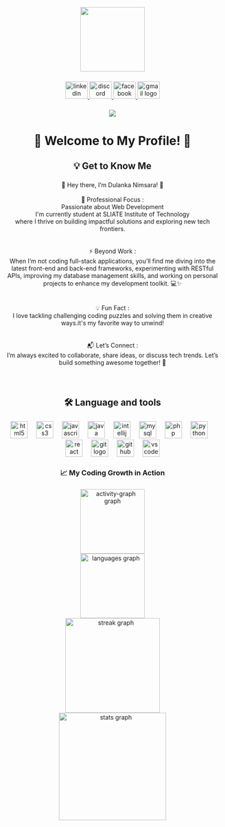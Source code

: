 <div align="center">
  <img height="150" src="https://media.licdn.com/dms/image/v2/D5616AQEOc4yDJX41xQ/profile-displaybackgroundimage-shrink_350_1400/profile-displaybackgroundimage-shrink_350_1400/0/1726974100134?e=1744243200&v=beta&t=PkSMdKI0PfDCo3bMUsoHx7u6h-X3BMSNgw6bgVlVDMc"  />
</div>

###

<div align="center">
  <a href="https://linkedin.com/in/dulanka-gunathilaka-93a184323" target="_blank">
    <img src="https://raw.githubusercontent.com/maurodesouza/profile-readme-generator/master/src/assets/icons/social/linkedin/default.svg" width="52" height="40" alt="linkedin logo"  />
  </a>
  <a href="https://discord.com/users/earlybird__24" target="_blank">
    <img src="https://raw.githubusercontent.com/maurodesouza/profile-readme-generator/master/src/assets/icons/social/discord/default.svg" width="52" height="40" alt="discord logo"  />
  </a>
  <a href="https://web.facebook.com/profile.php?id=61554029576819" target="_blank">
    <img src="https://raw.githubusercontent.com/maurodesouza/profile-readme-generator/master/src/assets/icons/social/facebook/default.svg" width="52" height="40" alt="facebook logo"  />
  </a>
  <a href="dulankanimsaradn@gmail.com" target="_blank">
    <img src="https://raw.githubusercontent.com/maurodesouza/profile-readme-generator/master/src/assets/icons/social/gmail/default.svg" width="52" height="40" alt="gmail logo"  />
  </a>
</div>

###

<div align="center">
  <img src="https://visitor-badge.laobi.icu/badge?page_id=dulankagunathilaka.dulankagunathilaka&left_color=slateblue"  />
</div>

###

<h1 align="center">🚀 Welcome to My Profile! 🌟</h1>

###

<h2 align="center">💡 Get to Know Me</h2>

###

<p align="center">🚀 Hey there, I’m Dulanka Nimsara! 👋<br><br>💼 Professional Focus :<br>Passionate about Web Development<br> I'm currently student at SLIATE Institute of Technology<br> where I thrive on building impactful solutions and exploring new tech frontiers.<br><br><br>⚡ Beyond Work :<br>When I’m not coding full-stack applications, you’ll find me diving into the latest front-end and back-end frameworks, experimenting with RESTful APIs, improving my database management skills, and working on personal projects to enhance my development toolkit. 💻✨<br><br><br>💡 Fun Fact : <br>I love tackling challenging coding puzzles and solving them in creative ways.it's my favorite way to unwind! <br><br><br>📬 Let’s Connect :<br>I’m always excited to collaborate, share ideas, or discuss tech trends. Let’s build something awesome together! 🚀</p>

###

<br clear="both">

<h2 align="center">🛠 Language and tools</h2>

###

<div align="center">
  <img src="https://cdn.jsdelivr.net/gh/devicons/devicon/icons/html5/html5-original.svg" height="40" alt="html5 logo"  />
  <img width="12" />
  <img src="https://cdn.jsdelivr.net/gh/devicons/devicon/icons/css3/css3-original.svg" height="40" alt="css3 logo"  />
  <img width="12" />
  <img src="https://cdn.jsdelivr.net/gh/devicons/devicon/icons/javascript/javascript-original.svg" height="40" alt="javascript logo"  />
  <img width="12" />
  <img src="https://cdn.jsdelivr.net/gh/devicons/devicon/icons/java/java-original.svg" height="40" alt="java logo"  />
  <img width="12" />
  <img src="https://cdn.jsdelivr.net/gh/devicons/devicon/icons/intellij/intellij-original.svg" height="40" alt="intellij logo"  />
  <img width="12" />
  <img src="https://cdn.jsdelivr.net/gh/devicons/devicon/icons/mysql/mysql-original.svg" height="40" alt="mysql logo"  />
  <img width="12" />
  <img src="https://cdn.jsdelivr.net/gh/devicons/devicon/icons/php/php-original.svg" height="40" alt="php logo"  />
  <img width="12" />
  <img src="https://cdn.jsdelivr.net/gh/devicons/devicon/icons/python/python-original.svg" height="40" alt="python logo"  />
  <img width="12" />
  <img src="https://cdn.jsdelivr.net/gh/devicons/devicon/icons/react/react-original.svg" height="40" alt="react logo"  />
  <img width="12" />
  <img src="https://cdn.jsdelivr.net/gh/devicons/devicon/icons/git/git-original.svg" height="40" alt="git logo"  />
  <img width="12" />
  <img src="https://cdn.jsdelivr.net/gh/devicons/devicon/icons/github/github-original.svg" height="40" alt="github logo"  />
  <img width="12" />
  <img src="https://cdn.jsdelivr.net/gh/devicons/devicon/icons/vscode/vscode-original.svg" height="40" alt="vscode logo"  />
</div>

###

<h3 align="center">📈 My Coding Growth in Action</h3>

###

<div align="center">
  <img src="https://github-readme-activity-graph.vercel.app/graph?username=dulankagunathilaka&area=false&hide_border=false&hide_title=false&theme=github-dark" height="150" alt="activity-graph graph" /> <br>
  <img src="https://github-readme-stats.vercel.app/api/top-langs?username=dulankagunathilaka&locale=en&hide_title=false&layout=compact&card_width=320&langs_count=5&theme=aura&hide_border=true&order=2" height="150" alt="languages graph" /> <br>
  <img src="https://streak-stats.demolab.com?user=dulankagunathilaka&locale=en&mode=daily&theme=aura&hide_border=true&border_radius=5&order=3" height="220" alt="streak graph" /> <br>
  <img src="https://github-readme-stats.vercel.app/api?username=dulankagunathilaka&hide_title=false&hide_rank=false&show_icons=true&include_all_commits=true&count_private=true&disable_animations=false&theme=aura&locale=en&hide_border=true&order=1" height="250" alt="stats graph"  />
</div>

###
